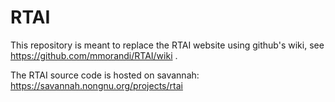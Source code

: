 # RTAI
This repository is meant to replace the RTAI website using github's wiki, see https://github.com/mmorandi/RTAI/wiki .

The RTAI source code is hosted on savannah: https://savannah.nongnu.org/projects/rtai
